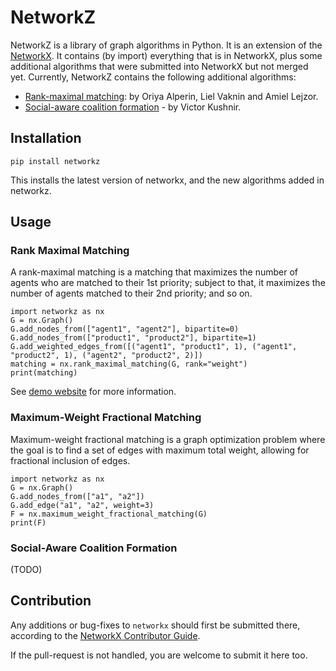 # NetworkZ

NetworkZ is a library of graph algorithms in Python. It is an extension of the [NetworkX](https://github.com/networkx/networkx). It contains (by import) everything that is in NetworkX, plus some additional algorithms that were submitted into NetworkX but not merged yet. Currently, NetworkZ contains the following additional algorithms:

* [Rank-maximal matching](networkz/algorithms/bipartite/rank_maximal_matching.py): by Oriya Alperin, Liel Vaknin and Amiel Lejzor.
* [Social-aware coalition formation](networkz/algorithms/approximation/coalition_formation.py) - by Victor Kushnir.

## Installation

```
pip install networkz
```

This installs the latest version of networkx, and the new algorithms added in networkz.


## Usage

### Rank Maximal Matching
A rank-maximal matching is a matching that maximizes the number of agents who are matched to their 1st priority; subject to that, it maximizes the number of agents matched to their 2nd priority; and so on.

```
import networkz as nx
G = nx.Graph()
G.add_nodes_from(["agent1", "agent2"], bipartite=0)
G.add_nodes_from(["product1", "product2"], bipartite=1)
G.add_weighted_edges_from([("agent1", "product1", 1), ("agent1", "product2", 1), ("agent2", "product2", 2)])
matching = nx.rank_maximal_matching(G, rank="weight")
print(matching)
```

See [demo website](https://rmm.csariel.xyz/) for more information.


### Maximum-Weight Fractional Matching
Maximum-weight fractional matching is a graph optimization problem where the goal is to find a set of edges with maximum total weight, allowing for fractional inclusion of edges.

```
import networkz as nx
G = nx.Graph()
G.add_nodes_from(["a1", "a2"])
G.add_edge("a1", "a2", weight=3)
F = nx.maximum_weight_fractional_matching(G)
print(F)
```

### Social-Aware Coalition Formation

(TODO)


## Contribution

Any additions or bug-fixes to `networkx` should first be submitted there, according to the [NetworkX Contributor Guide](https://github.com/networkx/networkx/blob/main/CONTRIBUTING.rst).

If the pull-request is not handled, you are welcome to submit it here too.





